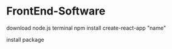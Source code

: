 # FrontEnd-Software


download node.js
terminal 
npm install create-react-app "name"

install package
